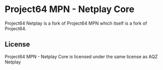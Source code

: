 # Project64 MPN - Netplay Core
Project64 Netplay is a fork of Project64 MPN which itself is a fork of Project64.

## License
Project64 MPN - Netplay Core is licensed under the same license as AQZ Netplay